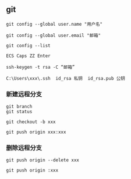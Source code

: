 


## git

```
git config --global user.name "用户名"

git config --global user.email "邮箱"

git config --list

ECS Caps ZZ Enter

ssh-keygen -t rsa -C “邮箱”

C:\Users\xxx\.ssh  id_rsa 私钥  id_rsa.pub 公钥

```

### 新建远程分支

```
git branch
git status
```

```
git checkout -b xxx

git push origin xxx:xxx
```
### 删除远程分支

```
git push origin --delete xxx

git push origin :xxx
```